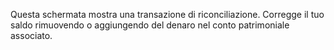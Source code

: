 Questa schermata mostra una transazione di riconciliazione. Corregge il tuo saldo rimuovendo o aggiungendo del denaro nel conto patrimoniale associato.